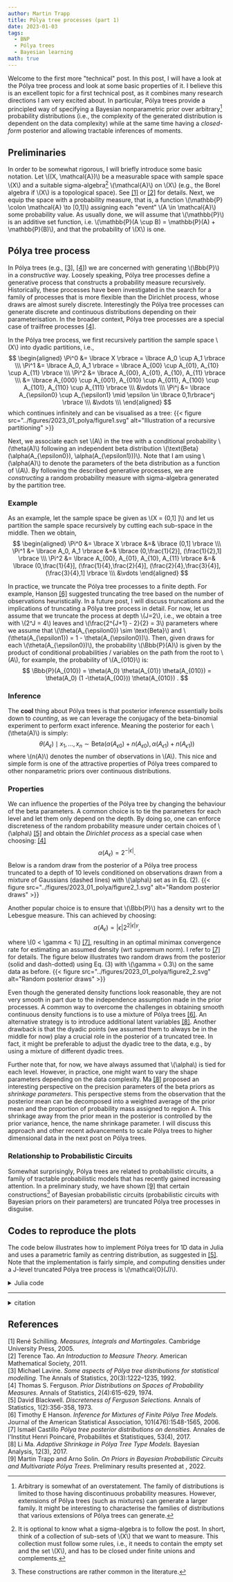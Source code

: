 ```yaml
---
author: Martin Trapp
title: Pólya tree processes (part 1)
date: 2023-01-03
tags: 
  - BNP
  - Pólya trees
  - Bayesian learning
math: true
---
```


Welcome to the first more "technical" post.
In this post, I will have a look at the Pólya tree process and look at some basic properties of it.
I believe this is an excellent topic for a first technical post, as it combines many research directions I am very excited about.
In particular, Pólya trees provide a principled way of specifying a Bayesian nonparametric prior over arbitrary[^1] probability distributions (i.e., the complexity of the generated distribution is dependent on the data complexity) while at the same time having a *closed-form* posterior and allowing tractable inferences of moments.


## Preliminaries
In order to be somewhat rigorous, I will briefly introduce some basic notation. 
Let \\((X, \mathcal{A})\\) be a measurable space with sample space \\(X\\) and a suitable sigma-algebra[^2] \\(\mathcal{A}\\) on \\(X\\) (e.g., the Borel algebra if \\(X\\) is a topological space).
See [[1]](#1) or [[2]](#2) for details.
Next, we equip the space with a probability measure, that is, a function \\(\mathbb{P} \colon \mathcal{A} \to [0,1]\\) assigning each "event" \\(A \in \mathcal{A}\\) some probability value. As usually done, we will assume that \\(\mathbb{P}\\) is an additive set function, i.e. \\(\mathbb{P}(A \cup B) = \mathbb{P}(A) + \mathbb{P}(B)\\), and that the probability of \\(X\\) is one. 

## Pólya tree process
In Pólya trees (e.g., [[3]](#3), [[4]](#4)) we are concerned with generating \\(\Bbb{P}\\) in a *constructive* way.
Loosely speaking, Pólya tree processes define a generative process that constructs a probability measure recursively.
Historically, these processes have been investigated in the search for a family of processes that is more flexible than the Dirichlet process, whose draws are almost surely discrete.
Interestingly the Pólya tree processes can generate discrete and continuous distributions depending on their parameterisation. 
In the broader context, Pólya tree processes are a special case of trailfree processes [[4]](#4).

In the Pólya tree process, we first recursively partition the sample space \\(X\\) into dyadic partitions, i.e.,
$$
\begin{aligned}
\Pi^0 &= \lbrace X \rbrace = \lbrace A_0 \cup A_1 \rbrace \\\
\Pi^1 &= \lbrace A_0, A_1 \rbrace = \lbrace A_{00} \cup A_{01}, A_{10} \cup A_{11} \rbrace \\\
\Pi^2 &= \lbrace A_{00}, A_{01}, A_{10}, A_{11} \rbrace \\\
&= \lbrace A_{000} \cup A_{001}, A_{010} \cup A_{011}, A_{100} \cup A_{101}, A_{110} \cup A_{111} \rbrace \\\
&\vdots \\\
\Pi^j &= \lbrace A_{\epsilon0} \cup A_{\epsilon1} \mid \epsilon \in \lbrace 0,1\rbrace^j \rbrace \\\
&\vdots \\\
\end{aligned}
$$
which continues infinitely and can be visualised as a tree:
{{< figure src="../figures/2023_01_polya/figure1.svg" alt="Illustration of a recursive partitioning" >}}

Next, we associate each set \\(A\\) in the tree with a conditional probability \\(\theta(A)\\) following an independent beta distribution \\(\text{Beta}(\alpha(A_{\epsilon0}), \alpha(A_{\epsilon1}))\\).
Note that I am using \\(\alpha(A)\\) to denote the parameters of the beta distribution as a function of \\(A\\).
By following the described generative processes, we are *constructing* a random probability measure with sigma-algebra generated by the partition tree.

### Example
As an example, let the sample space be given as \\(X = (0,1] ]\\) and let us partition the sample space recursively by cutting each sub-space in the middle.
Then we obtain, 
$$
\begin{aligned}
\Pi^0 &= \lbrace X \rbrace &=& \lbrace (0,1] \rbrace \\\
\Pi^1 &= \lbrace A_0, A_1 \rbrace &=& \lbrace (0,\frac{1}{2}], (\frac{1}{2},1] \rbrace \\\
\Pi^2 &= \lbrace A_{00}, A_{01}, A_{10}, A_{11} \rbrace &=& \lbrace (0,\frac{1}{4}], (\frac{1}{4},\frac{2}{4}], (\frac{2}{4},\frac{3}{4}], (\frac{3}{4},1] \rbrace \\\
&\vdots
\end{aligned}
$$

In practice, we truncate the Pólya tree processes to a finite depth. For example, Hanson [[6]](#6) suggested truncating the tree based on the number of observations heuristically.
In a future post, I will discuss truncations and the implications of truncating a Pólya tree process in detail.
For now, let us assume that we truncate the process at depth \\(J=2\\), i.e., we obtain a tree with \\(2^J = 4\\) leaves and \\(\frac{2^{J+1} - 2}{2} = 3\\) parameters where we assume that \\(\theta(A_{\epsilon0}) \sim \text{Beta}\\) and \\(\theta(A_{\epsilon1}) = 1 - \theta(A_{\epsilon0})\\). Then, given draws for each \\(\theta(A_{\epsilon0})\\), the probability \\(\Bbb{P}(A)\\) is given by the product of conditional probabilities / variables on the path from the root to \\(A\\), for example, the probability of \\(A_{010}\\) is:
$$
\Bbb{P}(A_{010}) = \theta(A_0) \theta(A_{01}) \theta(A_{010}) = \theta(A_0) (1 -\theta(A_{00})) \theta(A_{010}) .
$$


### Inference
The **cool** thing about Pólya trees is that posterior inference essentially boils down to *counting*, as we can leverage the conjugacy of the beta-binomial experiment to perform exact inference. Meaning the posterior for each \\(\theta(A)\\) is simply:
$$
\theta(A_\epsilon) \mid x_1, \ldots, x_n \sim \text{Beta}(\alpha(A_{\epsilon0}) + n(A_{\epsilon0}), \alpha(A_{\epsilon1}) + n(A_{\epsilon1})) \tag{1}
$$
where \\(n(A)\\) denotes the number of observations in \\(A\\).
This nice and simple form is one of the attractive properties of Pólya trees compared to other nonparametric priors over continuous distributions.

### Properties
We can influence the properties of the Pólya tree by changing the behaviour of the beta parameters.
A common choice is to tie the parameters for each level and let them only depend on the depth.
By doing so, one can enforce discreteness of the random probability measure under certain choices of \\(\alpha\\) [[5]](#5) and obtain the *Dirichlet process* as a special case when choosing: [[4]](#4)
$$
\alpha(A_\epsilon) = 2^{-|\epsilon|} . \tag{2}
$$
Below is a random draw from the posterior of a Pólya tree process truncated to a depth of 10 levels conditioned on observations drawn from a mixture of Gaussians (dashed lines) with \\(\alpha\\) set as in Eq. (2).
{{< figure src="../figures/2023_01_polya/figure2_1.svg" alt="Random posterior draws" >}}

Another popular choice is to ensure that \\(\Bbb{P}\\) has a density wrt to the Lebesgue measure. This can achieved by choosing:
$$
\alpha(A_\epsilon) = |\epsilon| 2^{2 |\epsilon| \gamma} , \tag{3}
$$

where \\(0 < \gamma < 1\\) [[7]](#7), resulting in an optimal minimax convergence rate for estimating an assumed density (wrt supremum norm). I refer to [[7]](#7) for details.
The figure below illustrates two random draws from the posterior (solid and dash-dotted) using Eq. (3) with \\(\gamma = 0.3\\) on the same data as before.
{{< figure src="../figures/2023_01_polya/figure2_2.svg" alt="Random posterior draws" >}}

Even though the generated density functions look reasonable, they are not very smooth in part due to the independence assumption made in the prior processes.
A common way to overcome the challenges in obtaining smooth continuous density functions is to use a mixture of Pólya trees [[6]](#6). An alternative strategy is to introduce additional latent variables [[8]](#8).
Another drawback is that the dyadic points (we assumed them to always be in the middle for now) play a crucial role in the posterior of a truncated tree. In fact, it might be preferable to adjust the dyadic tree to the data, e.g., by using a mixture of different dyadic trees.

Further note that, for now, we have always assumed that \\(\alpha\\) is tied for each level. However, in practice, one might want to vary the shape parameters depending on the data complexity. Ma [[8]](#8) proposed an interesting perspective on the precision parameters of the beta priors as *shrinkage parameters*. This perspective stems from the observation that the posterior mean can be decomposed into a weighted average of the prior mean and the proportion of probability mass assigned to region A. This shrinkage away from the prior mean in the posterior is controlled by the prior variance, hence, the name shrinkage parameter.
I will discuss this approach and other recent advancements to scale Pólya trees to higher dimensional data in the next post on Pólya trees.

### Relationship to Probabilistic Circuits
Somewhat surprisingly, Pólya trees are related to probabilistic circuits, a family of tractable probabilistic models that has recently gained increasing attention.
In a preliminary study, we have shown [[9]](#9) that certain constructions[^3] of Bayesian probabilistic circuits (probabilistic circuits with Bayesian priors on their parameters) are truncated Pólya tree processes in disguise. 


## Codes to reproduce the plots
The code below illustrates how to implement Pólya trees for 1D data in Julia and uses a parametric family as centring distribution, as suggested in [[5]](#5).
Note that the implementation is fairly simple, and computing densities under a J-level truncated Pólya tree process is \\(\mathcal{O}(J)\\).

<details>
<summary>Julia code</summary>

```Julia
using Distributions, StatsBase, LogarithmicNumbers

# map obervation to A in jth layer
kfun(x::AbstractFloat, j::Int, base::Distribution) = min(floor(Int, 2^j * cdf(base, x)) + 1, 2^j)

# count observations in each A
ns(x::AbstractVector, J::Int; base = Uniform(0,1)) = map(j -> counts(kfun.(x, j, base), 1:2^j), 1:J)

# draw conditional probabilities
function thetas(n::Vector{Vector{Int}}; α = 1, ρ = (j) -> 2.0^(-j))
    θs = map(layer -> begin
                 j, nj = layer
                 m = reshape(nj, 2, 2^(j-1))
                 θl = map(i -> ULogarithmic.(rand(Beta( α * ρ(j) .+ m[:,i]...))), 1:2^(j-1))
                 mapreduce(θ -> [θ, one(θ) - θ], vcat, θl)
            end, enumerate(n))
    return θs
end

# compute probabilities
prob(x, θs, base) = mapreduce( ((j, θ),) -> θ[kfun.(x, j, base)], (a,b) -> a .* b, enumerate(θs) )

probmf(x, θs, base) = prob(x, θs, base)
probdf(x, θs, base) = 2^J * prob(x, θs, base) .* pdf.(base, x)

Random.seed!(123)
mix = MixtureModel([Normal(-1,0.1), Normal(1, 0.5)], [0.2, 0.8])
x = rand(mix, 100)

minx, maxx = minimum(x)-1, maximum(x)+1
base = Uniform(minx, maxx)

J = 10

n = ns(x, J; base = base)

# Figure 1
xtest = range(minimum(x) - 1, maximum(x) + 1, length=500)
ytest = probmf(xtest, thetas(n; ρ = (j) -> 2.0^(-j)), base)

# Figure 2
xtest = range(minimum(x) - 1, maximum(x) + 1, length=500)
ytest1 = probdf(xtest, thetas(n, ρ = (j) -> j*2.0^(2*j*0.3)), base)
ytest2 = probdf(xtest, thetas(n, ρ = (j) -> j*2.0^(2*j*0.3)), base)

```

</details>

--- 

<details>
<summary>citation</summary>

```bibtex
@misc{trapp2023a,
  author        = "Martin Trapp",
  title         = "Pólya tree processes (part 1)",
  month         = "January",
  year          = "2023",
  howpublished  = "blog post (online)", 
  url           = "https://trappmartin.github.io/website/post/2023_01_polya/"
}
```

</details>



## References
<a id="1">[1]</a> René Schilling. 
*Measures, Integrals and Martingales.*
Cambridge University Press, 2005.
</br>
<a id="2">[2]</a> Terence Tao.
*An Introduction to Measure Theory.* 
American Mathematical Society, 2011.
</br>
<a id="3">[3]</a> Michael Lavine. 
*Some aspects of Pólya tree distributions for statistical modelling.*
The Annals of Statistics, 20(3):1222–1235, 1992.
</br>
<a id="4">[4]</a> Thomas S. Ferguson.
*Prior Distributions on Spaces of Probability Measures.*
Annals of Statistics, 2(4):615-629, 1974. 
</br>
<a id="5">[5]</a> David Blackwell.
*Discreteness of Ferguson Selections.*
Annals of Statistics, 1(2):356-358, 1973. 
</br>
<a id="6">[6]</a> Timothy E Hanson.
*Inference for Mixtures of Finite Pólya Tree Models.*
Journal of the American Statistical Association, 101(476):1548-1565, 2006.
</br>
<a id="7">[7]</a> Ismaël Castillo 
*Pólya tree posterior distributions on densities.*
Annales de l'Institut Henri Poincaré, Probabilités et Statistiques, 53(4), 2017.
</br>
<a id="8">[8]</a> Li Ma.
*Adaptive Shrinkage in Pólya Tree Type Models.*
Bayesian Analysis, 12(3), 2017.
</br>
<a id="9">[9]</a> Martin Trapp and Arno Solin.
*On Priors in Bayesian Probabilistic Circuits and Multivariate Pólya Trees.*
Preliminary results presented at , 2022.

[^1]: Arbitrary is somewhat of an overstatement. The family of distributions is limited to those having discontinuous probability measures. However, extensions of Pólya trees (such as mixtures) can generate a larger family. It might be interesting to characterise the families of distributions that various extensions of Pólya trees can generate.
[^2]: It is optional to know what a sigma-algebra is to follow the post. In short, think of a collection of sub-sets of \\(X\\) that we want to measure. This collection must follow some rules, i.e., it needs to contain the empty set and the set \\(X\\), and has to be closed under finite unions and complements.
[^3]: These constructions are rather common in the literature.

